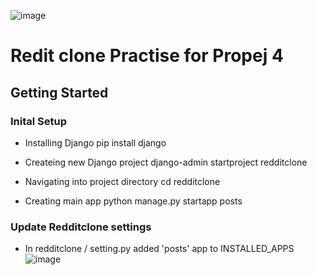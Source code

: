 ![image](https://github.com/user-attachments/assets/b03c7bf3-1959-4f3f-8b73-5a1874fb20e1)

# Redit clone Practise for Propej 4

## Getting Started 

### Inital Setup

* Installing Django
pip install django

* Createing new Django project
django-admin startproject redditclone

 * Navigating into project directory
cd redditclone

* Creating main app 
python manage.py startapp posts

### Update Redditclone settings 

* In redditclone / setting.py added 'posts' app to INSTALLED_APPS
  ![image](https://github.com/user-attachments/assets/5b4203f3-fa6e-4e6f-b5e0-424fead0c957)
